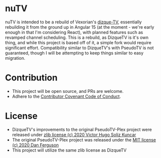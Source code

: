 # nuTV

nuTV is intended to be a rebuild of Vexorian's [dizque-TV](https://github.com/vexorian/dizquetv), essentially rebuilding it from the ground up in Angular 15 (at the moment - we're early enough in that I'm considering React), with planned features such as revamped channel scheduling. This is a rebuild, as DizqueTV is it's own thing, and while this project is based off of it, a simple fork would require significant effort. Compatibility similar to DizqueTV's with PseudoTV is not guaranteed, though I will be attempting to keep things similar to easy migration. 

# Contribution
- This project will be open source, and PRs are welcome. 
- Adhere to the [Contributor Covenant Code of Conduct](https://www.contributor-covenant.org/version/1/4/code-of-conduct/).

# License
- DizqueTV's improvements to the original PseudoTV-Plex project were released under [zlib license (c) 2020 Victor Hugo Soliz Kuncar](https://github.com/vexorian/dizquetv/blob/main/LICENSE)
- The original PseudoTV-Plex project was released under the [MIT license (c) 2020 Dan Ferguson](https://github.com/DEFENDORe/pseudotv/blob/665e71e24ee5e93d9c9c90545addb53fdc235ff6/LICENSE)
- This project will utilize the same zlib license as DizqueTV
